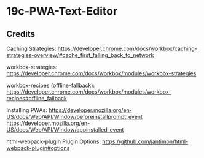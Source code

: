 # 19c-PWA-Text-Editor

## Credits

Caching Strategies:
https://developer.chrome.com/docs/workbox/caching-strategies-overview/#cache_first_falling_back_to_network

workbox-strategies:
https://developer.chrome.com/docs/workbox/modules/workbox-strategies

workbox-recipes (offline-fallback):
https://developer.chrome.com/docs/workbox/modules/workbox-recipes#offline_fallback

Installing PWAs:
https://developer.mozilla.org/en-US/docs/Web/API/Window/beforeinstallprompt_event
https://developer.mozilla.org/en-US/docs/Web/API/Window/appinstalled_event

html-webpack-plugin Plugin Options:
https://github.com/jantimon/html-webpack-plugin#options